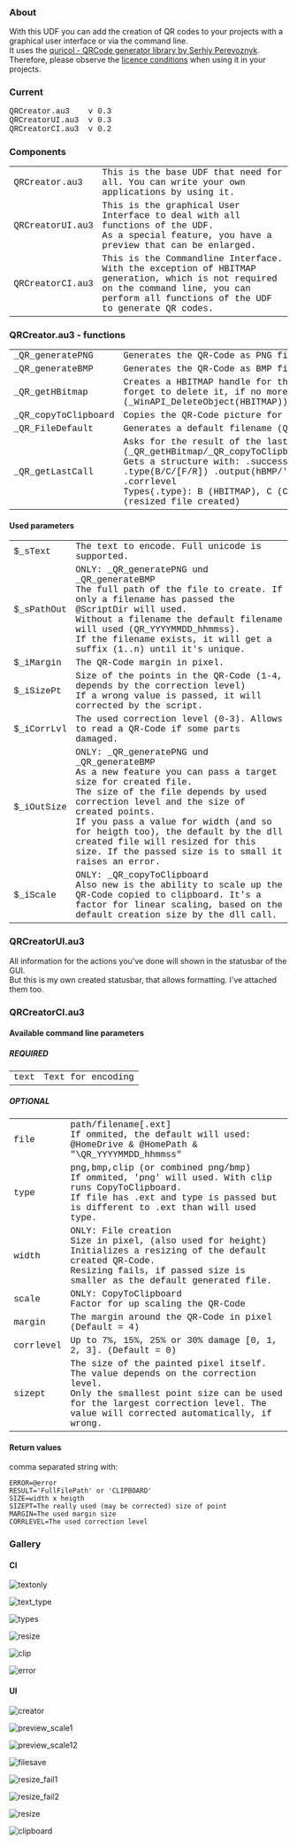 ### About
With this UDF you can add the creation of QR codes to your projects with a graphical user interface or via the command line.<br />
It uses the [quricol - QRCode generator library by Serhiy Perevoznyk](https://github.com/perevoznyk/quricol). Therefore, please observe the [licence conditions](https://github.com/perevoznyk/quricol/blob/master/LICENSE) when using it in your projects.<br />


### Current
<span style='font-family:"Courier New"'> QRCreator.au3&nbsp;&nbsp;&nbsp;&nbsp;v 0.3<br />
QRCreatorUI.au3&nbsp;&nbsp;v 0.3<br />
QRCreatorCI.au3&nbsp;&nbsp;v 0.2</span>

### Components

<table style='font-family:"Courier New"'>
<tr><td>QRCreator.au3</td><td>This is the base UDF that need for all. You can write your own applications by using it.</td></tr>
<tr><td>QRCreatorUI.au3</td><td>This is the graphical User Interface to deal with all functions of the UDF.<br />As a special feature, you have a preview that can be enlarged.</td></tr>
<tr><td>QRCreatorCI.au3</td><td>This is the Commandline Interface.<br />With the exception of HBITMAP generation, which is not required on the command line, you can perform all functions of the UDF to generate QR codes.</td></tr>
</table>

### QRCreator.au3 - functions
<table style='font-family:"Courier New"'>
<tr><td>_QR_generatePNG</td><td>Generates the QR-Code as PNG file for the passed text.</td></tr>
<tr><td>_QR_generateBMP</td><td>Generates the QR-Code as BMP file for the passed text.</td></tr>
<tr><td>_QR_getHBitmap</td><td>Creates a HBITMAP handle for the QR-Code for the passed text. 
       Don't forget to delete it, if no more need (_WinAPI_DeleteObject(HBITMAP)).</td></tr>
<tr><td>_QR_copyToClipboard</td><td>Copies the QR-Code picture for the passed text to the clipboard.</td></tr>
<tr><td>_QR_FileDefault</td><td>Generates a default filename (QR_YYYYMMDD_hhmmss)</td></tr>
<tr><td>_QR_getLastCall</td><td>Asks for the result of the last call<br /> (_QR_getHBitmap/_QR_copyToClipboard/_QR_generateBMP/_QR_generatePNG)<br />Gets a structure with: .success(1/0) .error(@error) .width .type(B/C/[F/R]) .output(hBMP/''/fullpath) .margin .sizept .corrlevel<br />Types(.type): B (HBITMAP), C (Clipboard), F (File created), R (resized file created)</td></tr>
</table>

#### Used parameters

<table style='font-family:"Courier New"'>
<tr><td>$_sText</td><td>The text to encode. Full unicode is supported.</td></tr>
<tr><td>$_sPathOut</td><td>ONLY: _QR_generatePNG und _QR_generateBMP<br />The full path of the file to create. If only a filename has passed the @ScriptDir will used.<br />Without a filename the default filename will used (QR_YYYYMMDD_hhmmss).<br />If the filename exists, it will get a suffix (1..n) until it's unique.</td></tr>
<tr><td>$_iMargin</td><td>The QR-Code margin in pixel.</td></tr>
<tr><td>$_iSizePt</td><td>Size of the points in the QR-Code (1-4, depends by the correction level)<br />If a wrong value is passed, it will corrected by the script.</td></tr>
<tr><td>$_iCorrLvl</td><td>The used correction level (0-3). Allows to read a QR-Code if some parts damaged.</td></tr>
<tr><td>$_iOutSize</td><td>ONLY: _QR_generatePNG und _QR_generateBMP<br />As a new feature you can pass a target size for created file.<br />The size of the file depends by used correction level and the size of created points.<br />If you pass a value for width (and so for heigth too), the default by the dll created file will resized for this size. If the passed size is to small it raises an error.</td></tr>
<tr><td>$_iScale</td><td>ONLY: _QR_copyToClipboard<br />Also new is the ability to scale up the QR-Code copied to clipboard. It's a factor for linear scaling, based on the default creation size by the dll call.</td></tr>
</table>

### QRCreatorUI.au3

All information for the actions you've done will shown in the statusbar of the GUI.<br /> 
But this is my own created statusbar, that allows formatting. I've attached them too.

### QRCreatorCI.au3

#### Available command line parameters

##### REQUIRED
<table style='font-family:"Courier New"'>
<tr><td>text</td><td>Text for encoding</td></tr>
</table>

##### OPTIONAL
<table style='font-family:"Courier New"'>
<tr><td>file</td><td>path/filename[.ext]<br />If ommited, the default will used: @HomeDrive & @HomePath & "\QR_YYYYMMDD_hhmmss"</td></tr>
<tr><td>type</td><td>png,bmp,clip (or combined png/bmp)<br />If ommited, 'png' will used. With clip runs CopyToClipboard.<br />If file has .ext and type is passed but is different to .ext than will used type.</td></tr>
<tr><td>width</td><td>ONLY: File creation<br />Size in pixel, (also used for height)<br />Initializes a resizing of the default created QR-Code.<br />Resizing fails, if passed size is smaller as the default generated file.</td></tr>
<tr><td>scale</td><td>ONLY: CopyToClipboard<br />Factor for up scaling the QR-Code</td></tr>
<tr><td>margin</td><td>The margin around the QR-Code in pixel (Default = 4)</td></tr>
<tr><td>corrlevel</td><td>Up to 7%, 15%, 25% or 30% damage [0, 1, 2, 3]. (Default = 0)</td></tr>
<tr><td>sizept</td><td>The size of the painted pixel itself. The value depends on the correction level.<br />Only the smallest point size can be used for the largest correction level. The value will corrected automatically, if wrong.</td></tr>
</table>


#### Return values

comma separated string with:

	ERROR=@error
	RESULT='FullFilePath' or 'CLIPBOARD'
	SIZE=width x heigth
	SIZEPT=The really used (may be corrected) size of point
    MARGIN=The used margin size
    CORRLEVEL=The used correction level

### Gallery

#### CI

![textonly](pic/CI_1_textonly.png)<br /> 

![text_type](pic/CI_2_text_type.png)<br />

![types](pic/CI_3_types.png)<br />

![resize](pic/CI_4_resize.png)<br />

![clip](pic/CI_5_clip.png)<br />

![error](pic/CI_6_error.png)<br />

#### UI

![creator](pic/UI_1_creator.png)<br />

![preview_scale1](pic/UI_2_preview_scale1.png)<br />

![preview_scale12](pic/UI_3_preview_scale12.png)<br />

![filesave](pic/UI_4_filesave.png)<br />

![resize_fail1](pic/UI_5_resize_fail1.png)<br />

![resize_fail2](pic/UI_6_resize_fail2.png)<br />

![resize](pic/UI_7_resize.png)<br />

![clipboard](pic/UI_8_clipboard.png)<br />
